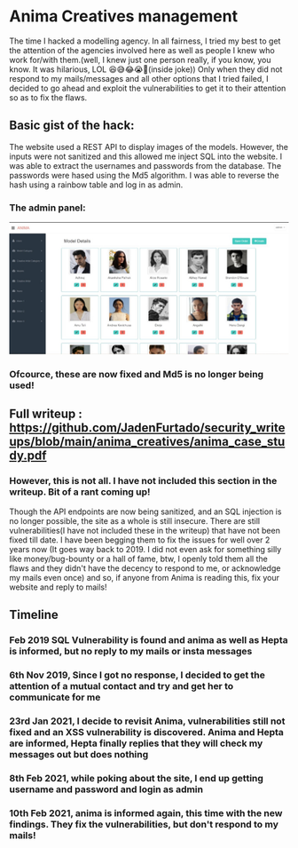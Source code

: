 # Anima Creatives management

The time I hacked a modelling agency. In all fairness, I tried my best to get the attention of the agencies involved here as well as people I knew who work for/with them.(well, I knew just one person really, if you know, you know. It was hilarious, LOL 😆😅😂😭😬(inside joke)) 
Only when they did not respond to my mails/messages and all other options that I tried failed, I decided to go ahead and exploit the vulnerabilities to get it to their attention so as to fix the flaws.

## Basic gist of the hack:
The website used a REST API to display images of the models. However, the inputs were not sanitized and this allowed me inject SQL into the website. I was able to extract the usernames and passwords from the database. The passwords were hased using the Md5 algorithm. I was able to reverse the hash using a rainbow table and log in as admin. 

### The admin panel:

<img src="https://github.com/JadenFurtado/security_writeups/blob/main/anima_creatives/admin.jpg" />

### Ofcource, these are now fixed and Md5 is no longer being used!

## Full writeup : https://github.com/JadenFurtado/security_writeups/blob/main/anima_creatives/anima_case_study.pdf

### However, this is not all. I have not included this section in the writeup. Bit of a rant coming up!

Though the API endpoints are now being sanitized, and an SQL injection is no longer possible, the site as a whole is still insecure. There are still vulnerabilities(I have not included these in the writeup) that have not been fixed till date. I have been begging them to fix the issues for well over 2 years now (It goes way back to 2019. I did not even ask for something silly like money/bug-bounty or a hall of fame, btw, I openly told them all the flaws and they didn't have the decency to respond to me, or acknowledge my mails even once) and so, if anyone from Anima is reading this, fix your website and reply to mails!

## Timeline

### Feb 2019 SQL Vulnerability is found and anima as well as Hepta is informed, but no reply to my mails or insta messages
### 6th Nov 2019, Since I got no response, I decided to get the attention of a mutual contact and try and get her to communicate for me
### 23rd Jan 2021, I decide to revisit Anima, vulnerabilities still not fixed and an XSS vulnerability is discovered. Anima and Hepta are informed, Hepta finally replies that they will check my messages out but does nothing
### 8th Feb 2021, while poking about the site, I end up getting username and password and login as admin
### 10th Feb 2021, anima is informed again, this time with the new findings. They fix the vulnerabilities, but don't respond to my mails!
